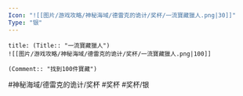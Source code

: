 ```yaml
---
Icon: "![[图片/游戏攻略/神秘海域/德雷克的诡计/奖杯/一流寶藏獵人.png|30]]"
Type: "银"
---
```

```ad-common-silver-trophy
title: (Title:: "一流寶藏獵人")
![[图片/游戏攻略/神秘海域/德雷克的诡计/奖杯/一流寶藏獵人.png|100]]

(Comment:: "找到100件寶藏")
```

#神秘海域/德雷克的诡计/奖杯 #奖杯 #奖杯/银
